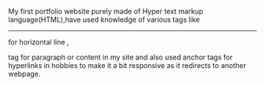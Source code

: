 My first  portfolio website purely made of Hyper text markup language(HTML),have used knowledge of various tags like <hr> for horizontal line , <p> tag for paragraph or content in my site and also used <a> anchor tags for hyperlinks in hobbies to make it a bit responsive as it redirects to another webpage.
